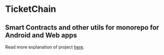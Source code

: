 # TicketChain

## Smart Contracts and other utils for monorepo for Android and Web apps
Read more explanation of project [here](./Ticket.pdf).
